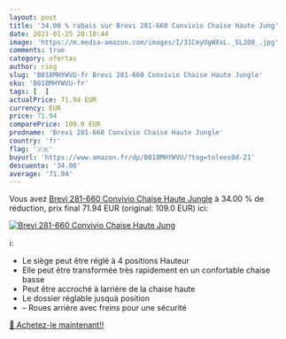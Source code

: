```yaml
---
layout: post
title: '34.00 % rabais sur Brevi 281-660 Convivio Chaise Haute Jung'
date: 2021-01-25 20:10:44
image: 'https://m.media-amazon.com/images/I/31CmyOgWXxL._SL200_.jpg'
comments: true
category: ofertas
author: ring
slug: 'B018MHYWVU-fr Brevi 281-660 Convivio Chaise Haute Jungle'
sku: 'B018MHYWVU-fr'
tags: [  ]
actualPrice: 71.94 EUR
currency: EUR
price: 71.94
comparePrice: 109.0 EUR
prodname: 'Brevi 281-660 Convivio Chaise Haute Jungle'
country: 'fr'
flag: '🇫🇷'
buyurl: 'https://www.amazon.fr/dp/B018MHYWVU/?tag=tolees0d-21'
descuento: '34.00'
average: '71.94'
---
```


Vous avez [Brevi 281-660 Convivio Chaise Haute Jungle](https://www.amazon.fr/dp/B018MHYWVU/?tag=tolees0d-21)  à  34.00 % de réduction, prix final  71.94 EUR (original: 109.0 EUR) ici:

[![Brevi 281-660 Convivio Chaise Haute Jung](https://m.media-amazon.com/images/I/31CmyOgWXxL._SL200_.jpg)](https://www.amazon.fr/dp/B018MHYWVU/?tag=tolees0d-21)

ℹ️:

- Le siège peut être réglé à 4 positions Hauteur
- Elle peut être transformée très rapidement en un confortable chaise basse
- Peut être accroché à larrière de la chaise haute
- Le dossier réglable jusquà position
- – Roues arrière avec freins pour une sécurité

[🛒 Achetez-le maintenant!!](https://www.amazon.fr/dp/B018MHYWVU/?tag=tolees0d-21)
